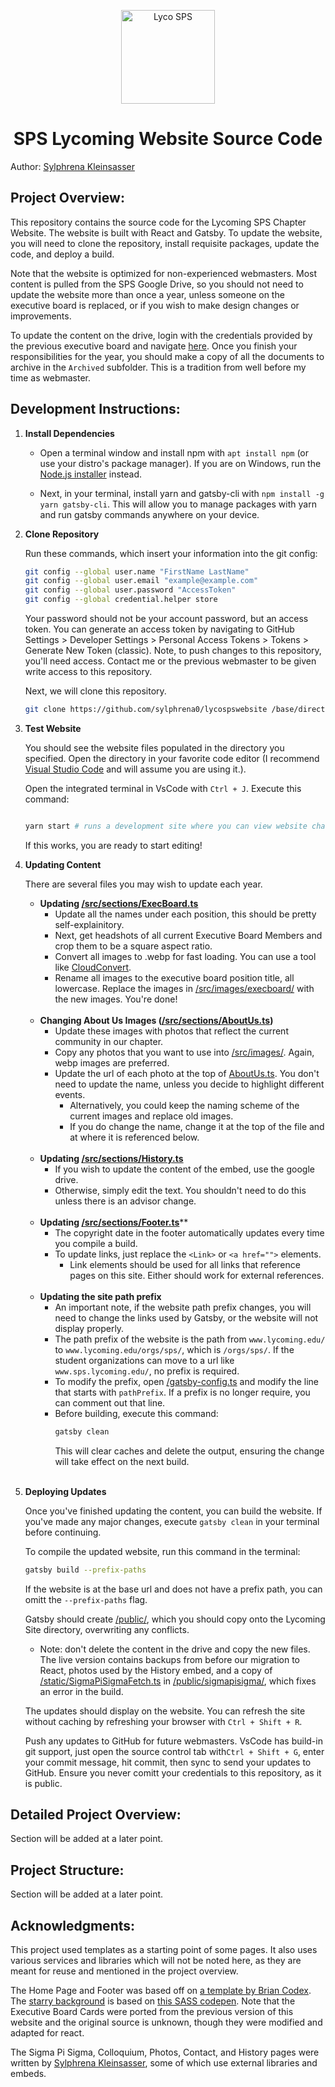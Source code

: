 <p align="center">
  <a href="http://lycostu.lycoming.edu/orgs/sps/">
    <img alt="Lyco SPS" src="src/images/spslogo.svg" width="150" />
  </a>
</p>
<h1 align="center">
  SPS Lycoming Website Source Code
</h1>

Author: [Sylphrena Kleinsasser](https://github.com/sylphrena0)

## **Project Overview:**

This repository contains the source code for the Lycoming SPS Chapter Website. The website is built with React and Gatsby. To update the website, you will need to clone the repository, install requisite packages, update the code, and deploy a build.

Note that the website is optimized for non-experienced webmasters. Most content is pulled from the SPS Google Drive, so you should not need to update the website more than once a year, unless someone on the executive board is replaced, or if you wish to make design changes or improvements.

To update the content on the drive, login with the credentials provided by the previous executive board and navigate [here](https://drive.google.com/drive/u/1/folders/1D4Q25XZxy-GI1az26JrxDCQg3QSskk3K). Once you finish your responsibilities for the year, you should make a copy of all the documents to archive in the `Archived` subfolder. This is a tradition from well before my time as webmaster. 

## **Development Instructions:**


1.  **Install Dependencies**

    - Open a terminal window and install npm with `apt install npm` (or use your distro's package manager). If you are on Windows, run the [Node.js installer](https://nodejs.org/en/download/) instead. 
    
    - Next, in your terminal, install yarn and gatsby-cli with `npm install -g yarn gatsby-cli`. This will allow you to manage packages with yarn and run gatsby commands anywhere on your device.

1. **Clone Repository**
    
    Run these commands, which insert your information into the git config:
    
    ```bash
    git config --global user.name "FirstName LastName"
    git config --global user.email "example@example.com"
    git config --global user.password "AccessToken" 
    git config --global credential.helper store
    ```
    Your password should not be your account password, but an access token. You can generate an access token by navigating to GitHub Settings > Developer Settings > Personal Access Tokens > Tokens > Generate New Token (classic). Note, to push changes to this repository, you'll need access. Contact me or the previous webmaster to be given write access to this repository.

    Next, we will clone this repository. 

    ```bash
    git clone https://github.com/sylphrena0/lycospswebsite /base/directory/to/store/project
    ```

1. **Test Website**
  
    You should see the website files populated in the directory you specified. Open the directory in your favorite code editor (I recommend [Visual Studio Code](https://code.visualstudio.com/) and will assume you are using it.).

    Open the integrated terminal in VsCode with `Ctrl + J`. Execute this command:
    ```bash

    yarn start # runs a development site where you can view website changes in real time
    ```

    If this works, you are ready to start editing!

1. **Updating Content**

    There are several files you may wish to update each year.

    - **Updating [/src/sections/ExecBoard.ts](/src/sections/ExecBoard.ts)**
      - Update all the names under each position, this should be pretty self-explainitory.
      - Next, get headshots of all current Executive Board Members and crop them to be a square aspect ratio.
      - Convert all images to .webp for fast loading. You can use a tool like [CloudConvert](https://cloudconvert.com/jpg-to-webp).
      - Rename all images to the executive board position title, all lowercase. Replace the images in [/src/images/execboard/](/src/images/execboard/) with the new images. You're done!
    
    <br>
  
    - **Changing About Us Images ([/src/sections/AboutUs.ts](/src/sections/ExecBoard.ts))**
      - Update these images with photos that reflect the current community in our chapter.
      - Copy any photos that you want to use into [/src/images/](/src/images/). Again, webp images are preferred.
      - Update the url of each photo at the top of [AboutUs.ts](/src/sections/ExecBoard.ts). You don't need to update the name, unless you decide to highlight different events.
        - Alternatively, you could keep the naming scheme of the current images and replace old images.
        - If you do change the name, change it at the top of the file and at where it is referenced below.

    <br>

    - **Updating [/src/sections/History.ts](/src/sections/History.ts)**
      - If you wish to update the content of the embed, use the google drive.
      - Otherwise, simply edit the text. You shouldn't need to do this unless there is an advisor change.

    <br>


    - **Updating [/src/sections/Footer.ts](/src/sections/Footer.ts)****
      - The copyright date in the footer automatically updates every time you compile a build.
      - To update links, just replace the `<Link>` or `<a href="">` elements. 
        - Link elements should be used for all links that reference pages on this site. Either should work for external references.

    <br>

    - **Updating the site path prefix**
      - An important note, if the website path prefix changes, you will need to change the links used by Gatsby, or the website will not display properly.
      - The path prefix of the website is the path from `www.lycoming.edu/` to `www.lycoming.edu/orgs/sps/`, which is `/orgs/sps/`. If the student organizations can move to a url like `www.sps.lycoming.edu/`, no prefix is required.
      - To modify the prefix, open [/gatsby-config.ts](/gatsby-config.ts) and modify the line that starts with `pathPrefix`. If a prefix is no longer require, you can comment out that line.
      - Before building, execute this command:
        ```bash
        gatsby clean
        ```
        This will clear caches and delete the output, ensuring the change will take effect on the next build.

    <br>

1. **Deploying Updates**

    Once you've finished updating the content, you can build the website. If you've made any major changes, execute `gatsby clean` in your terminal before continuing.

    To compile the updated website, run this command in the terminal:
    ```bash
    gatsby build --prefix-paths
    ```
    If the website is at the base url and does not have a prefix path, you can omitt the `--prefix-paths` flag.

    Gatsby should create [/public/](/public/), which you should copy onto the Lycoming Site directory, overwriting any conflicts. 
      - Note: don't delete the content in the drive and copy the new files. The live version contains backups from before our migration to React, photos used by the History embed, and a copy of [/static/SigmaPiSigmaFetch.ts](/static/SigmaPiSigmaFetch.ts) in [/public/sigmapisigma/](/public/sigmapisigma/), which fixes an error in the build.

    The updates should display on the website. You can refresh the site without caching by refreshing your browser with `Ctrl + Shift + R`. 
    
    Push any updates to GitHub for future webmasters. VsCode has build-in git support, just open the source control tab with`Ctrl + Shift + G`, enter your commit message, hit commit, then sync to send your updates to GitHub. Ensure you never comitt your credentials to this repository, as it is public.

## **Detailed Project Overview:**

Section will be added at a later point.

## **Project Structure:**

Section will be added at a later point.

## **Acknowledgments:**

This project used templates as a starting point of some pages. It also uses various services and libraries which will not be noted here, as they are meant for reuse and mentioned in the project overview. 

The Home Page and Footer was based off on [a template by Brian Codex](https://github.com/briancodex/react-website-v1). The [starry background](src/sections/Stars.scss) is based on [this SASS codepen](https://codepen.io/sarazond/pen/LYGbwj). Note that the Executive Board Cards were ported from the previous version of this website and the original source is unknown, though they were modified and adapted for react.

The Sigma Pi Sigma, Colloquium, Photos, Contact, and History pages were written by [Sylphrena Kleinsasser](https://github.com/sylphrena0), some of which use external libraries and embeds.
